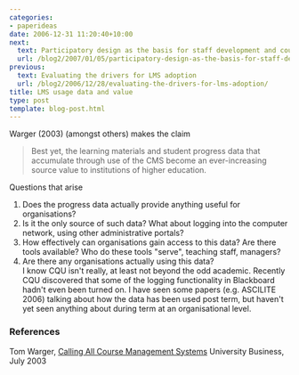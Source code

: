 ```yaml
---
categories:
- paperideas
date: 2006-12-31 11:20:40+10:00
next:
  text: Participatory design as the basis for staff development and course design
  url: /blog2/2007/01/05/participatory-design-as-the-basis-for-staff-development-and-course-design/
previous:
  text: Evaluating the drivers for LMS adoption
  url: /blog2/2006/12/28/evaluating-the-drivers-for-lms-adoption/
title: LMS usage data and value
type: post
template: blog-post.html
---
```

Warger (2003) (amongst others) makes the claim

> Best yet, the learning materials and student progress data that accumulate through use of the CMS become an ever-increasing source value to institutions of higher education.

Questions that arise

1. Does the progress data actually provide anything useful for organisations?
2. Is it the only source of such data? What about logging into the computer network, using other administrative portals?
3. How effectively can organisations gain access to this data? Are there tools available? Who do these tools "serve", teaching staff, managers?
4. Are there any organisations actually using this data?  
    I know CQU isn't really, at least not beyond the odd academic. Recently CQU discovered that some of the logging functionality in Blackboard hadn't even been turned on. I have seen some papers (e.g. ASCILITE 2006) talking about how the data has been used post term, but haven't yet seen anything about during term at an organisational level.

### References

Tom Warger, [Calling All Course Management Systems](http://universitybusiness.ccsct.com/page.cfm?p=315) University Business, July 2003